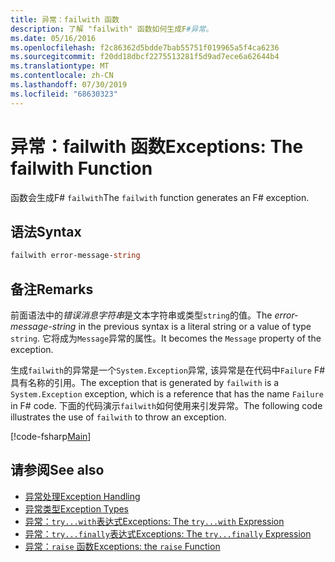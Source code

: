 ```yaml
---
title: 异常：failwith 函数
description: 了解 "failwith" 函数如何生成F#异常。
ms.date: 05/16/2016
ms.openlocfilehash: f2c86362d5bdde7bab55751f019965a5f4ca6236
ms.sourcegitcommit: f20dd18dbcf2275513281f5d9ad7ece6a62644b4
ms.translationtype: MT
ms.contentlocale: zh-CN
ms.lasthandoff: 07/30/2019
ms.locfileid: "68630323"
---
```

# <a name="exceptions-the-failwith-function"></a><span data-ttu-id="92a33-103">异常：failwith 函数</span><span class="sxs-lookup"><span data-stu-id="92a33-103">Exceptions: The failwith Function</span></span>

<span data-ttu-id="92a33-104">函数会生成F# `failwith`</span><span class="sxs-lookup"><span data-stu-id="92a33-104">The `failwith` function generates an F# exception.</span></span>

## <a name="syntax"></a><span data-ttu-id="92a33-105">语法</span><span class="sxs-lookup"><span data-stu-id="92a33-105">Syntax</span></span>

```fsharp
failwith error-message-string
```

## <a name="remarks"></a><span data-ttu-id="92a33-106">备注</span><span class="sxs-lookup"><span data-stu-id="92a33-106">Remarks</span></span>

<span data-ttu-id="92a33-107">前面语法中的*错误消息字符串*是文本字符串或类型`string`的值。</span><span class="sxs-lookup"><span data-stu-id="92a33-107">The *error-message-string* in the previous syntax is a literal string or a value of type `string`.</span></span> <span data-ttu-id="92a33-108">它将成为`Message`异常的属性。</span><span class="sxs-lookup"><span data-stu-id="92a33-108">It becomes the `Message` property of the exception.</span></span>

<span data-ttu-id="92a33-109">生成`failwith`的异常是一个`System.Exception`异常, 该异常是在代码中`Failure` F#具有名称的引用。</span><span class="sxs-lookup"><span data-stu-id="92a33-109">The exception that is generated by `failwith` is a `System.Exception` exception, which is a reference that has the name `Failure` in F# code.</span></span> <span data-ttu-id="92a33-110">下面的代码演示`failwith`如何使用来引发异常。</span><span class="sxs-lookup"><span data-stu-id="92a33-110">The following code illustrates the use of `failwith` to throw an exception.</span></span>

[!code-fsharp[Main](~/samples/snippets/fsharp/lang-ref-2/snippet6001.fs)]

## <a name="see-also"></a><span data-ttu-id="92a33-111">请参阅</span><span class="sxs-lookup"><span data-stu-id="92a33-111">See also</span></span>

- [<span data-ttu-id="92a33-112">异常处理</span><span class="sxs-lookup"><span data-stu-id="92a33-112">Exception Handling</span></span>](index.md)
- [<span data-ttu-id="92a33-113">异常类型</span><span class="sxs-lookup"><span data-stu-id="92a33-113">Exception Types</span></span>](exception-types.md)
- [<span data-ttu-id="92a33-114">异常：`try...with`表达式</span><span class="sxs-lookup"><span data-stu-id="92a33-114">Exceptions: The `try...with` Expression</span></span>](the-try-with-expression.md)
- [<span data-ttu-id="92a33-115">异常：`try...finally`表达式</span><span class="sxs-lookup"><span data-stu-id="92a33-115">Exceptions: The `try...finally` Expression</span></span>](the-try-finally-expression.md)
- [<span data-ttu-id="92a33-116">异常：`raise` 函数</span><span class="sxs-lookup"><span data-stu-id="92a33-116">Exceptions: the `raise` Function</span></span>](the-raise-function.md)
